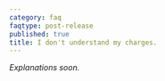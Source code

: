 ```yaml
---
category: faq
faqtype: post-release
published: true
title: I don't understand my charges.
---
```

_Explanations soon._